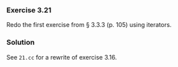 ### Exercise 3.21

Redo the first exercise from &sect; 3.3.3 (p. 105) using iterators.

### Solution

See `21.cc` for a rewrite of exercise 3.16.
